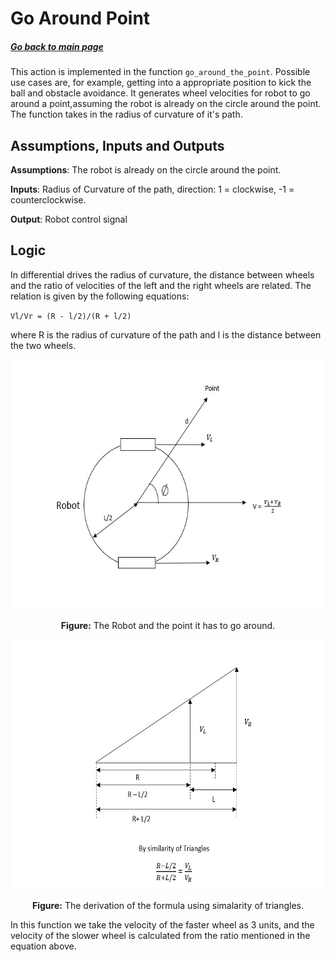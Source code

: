 # Go Around Point
##### [Go back to main page](../../Documentation.md)
This action is implemented in the function `go_around_the_point`. Possible use cases are, for example, getting into
a appropriate position to kick the ball and obstacle avoidance.
It generates wheel velocities for robot to go around a point,assuming the robot is already on 
the circle around the point. The function takes in the radius of curvature of it's path.

## Assumptions, Inputs and Outputs
__Assumptions__: The robot is already on the circle around the point.

__Inputs__: Radius of Curvature of the path, direction: 1 = clockwise, -1 = counterclockwise.

__Output__: Robot control signal

## Logic
In differential drives the radius of curvature, the distance between wheels and the ratio of velocities of the left and the
right wheels are related. The relation is given by the following equations:

`Vl/Vr = (R - l/2)/(R + l/2)`

where R is the radius of curvature of the path and l is the distance between the two wheels.

<p align="center">
  <img src="../../Images/GoingAroundOne.jpeg" width="600" height="400">
</p>
<p align="center">
<b>Figure:</b> The Robot and the point it has to go around.
</p>


<p align="center">
  <img src="../../Images/GoAroundPointTwo.jpeg" width="600" height="400">
</p>
<p align="center">
<b>Figure:</b> The derivation of the formula using simalarity of triangles.
</p>


In this function we take the velocity of the faster wheel as 3 units, and the velocity of the slower wheel is calculated
from the ratio mentioned in the equation above.

<!--- ![Go Around Point Diagram](../Figures/.png) -->

